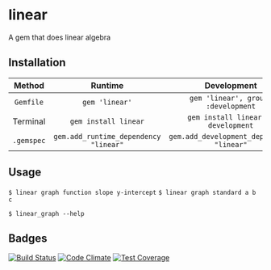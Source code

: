 # linear
A gem that does linear algebra
## Installation

|  Method  |               Runtime               |               Development               |
|:--------:|:-----------------------------------:|:---------------------------------------:|
|`Gemfile` |             `gem 'linear'`          |   `gem 'linear', group: :development`   |
| Terminal |         `gem install linear`        |   `gem install linear --development`    |
|`.gemspec`|`gem.add_runtime_dependency "linear"`|`gem.add_development_dependency "linear"`|

## Usage
`$ linear graph function slope y-intercept`
`$ linear graph standard a b c`


`$ linear_graph --help`
## Badges
[![Build Status](https://travis-ci.org/Zrp200/linear.svg?branch=master)](https://travis-ci.org/Zrp200/linear_graph)
[![Code Climate](https://codeclimate.com/github/Zrp200/linear/badges/gpa.svg)](https://codeclimate.com/github/Zrp200/linear_graph)
[![Test Coverage](https://codeclimate.com/github/Zrp200/linear/badges/coverage.svg)](https://codeclimate.com/github/Zrp200/linear_graph)
